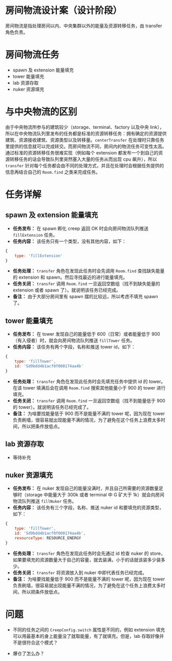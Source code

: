 # 房间物流设计案（设计阶段）

房间物流是指处理房间以内、中央集群以外的能量及资源转移任务，由 transfer 角色负责。

# 房间物流任务

- spawn 及 extension 能量填充
- tower 能量填充
- lab 资源存取
- nuker 资源填充

# 与中央物流的区别

由于中央物流所参与的建筑较少（storage、terminal、factory 以及中央 link），所以在中央物流队列里发布的任务都是标准的资源转移任务：拥有确定的资源提供建筑、资源接收建筑、资源类型以及转移量。`centerTransfer` 在处理时只靠任务里提供的信息就可以完成转交。而房间物流不同，房间内的物流任务可变性太高。通过标准的资源转移任务很难实现（例如每个 extension 都发布一个到自己的资源转移任务的话会导致队列里突然塞入大量的任务从而出现 cpu 飙升），所以 `transfer` 针对每个任务都会由不同的处理方式，并且在处理时会根据任务提供的信息再结合自己的 `Room.find` 之类来完成任务。 

# 任务详解

## spawn 及 extension 能量填充

- **任务发布：** 在 spawn 孵化 creep 返回 OK 时会向房间物流队列推送 `fillExtension` 任务。
- **任务内容：** 该任务只有一个类型，没有其他内容，如下：

```js
{
    type: 'fillExtension'
}
```

- **任务处理：** `transfer` 角色在发现此任务时会先调用 `Room.find` 查找缺失能量的 extension 和 spawn。然后寻找最近的进行能量填充。
- **任务关闭：** `transfer` 调用 `Room.find` 一旦返回空数组（找不到缺失能量的 extension 或者 spawn 了）。就说明该任务已经完成。
- **备注：** 由于大部分房间里有 spawn 摆的比较远，所以考虑不填充 spawn 了。

## tower 能量填充

- **任务发布：** 在 tower 发现自己的能量低于 600（日常）或者能量低于 900（有入侵者）时，就会向房间物流队列推送 `fillTower` 任务。
- **任务内容：** 该任务有两个字段，名称和推送 tower id，如下：

```js
{
    type: 'fillTower',
    id: '5d9bdd4b1acf0f000174aa4b'
}
```

- **任务处理：** `transfer` 角色在发现此任务时会先填充任务中提供 id 的 tower。在该 tower 填满后会在调用 `Room.find` 搜索其他能量小于 900 的 tower 进行填充。
- **任务关闭：** `transfer` 调用 `Room.find` 一旦返回空数组（找不到能量低于 900 的 tower）。就说明该任务已经完成了。
- **备注：** 为啥要找能量低于 900 而不是能量不满的 tower 呢，因为现在 tower 负责刷墙，很容易就出现能量不满的情况，为了避免在这个任务上浪费太多时间，所以把条件放低点。

## lab 资源存取

- 等待补充

## nuker 资源填充

- **任务发布：** 在 nuker 发现自己的能量没满时，并且自己所需要的资源数量足够时（storage 中能量大于 300k 或者 terminal 中 G 矿大于 1k）就会向房间物流队列推送 `fillNuker` 任务。
- **任务内容：** 该任务有三个字段，名称、推送 nuker id 和要填充的资源类型，如下：

```js
{
    type: 'fillTower',
    id: '5d9bdd4b1acf0f000174aa4b',
    resourceType: RESOURCE_ENERGY
}
```

- **任务处理：** `transfer` 角色在发现此任务时会先通过 id 检查 nuker 的 store，如果要填充的资源数量大于自己的容量，就去装满，小于的话就该装多少装多少。
- **任务关闭：** `transfer` 将资源放入到 nuker 中即代表任务已经完成。
- **备注：** 为啥要找能量低于 900 而不是能量不满的 tower 呢，因为现在 tower 负责刷墙，很容易就出现能量不满的情况，为了避免在这个任务上浪费太多时间，所以把条件放低点。

# 问题

- 不同的任务之间的 `CreepConfig.switch` 属性是不同的，例如 extension 填充可以用最基本的身上能量没了就取能量，有了就填充。但是，lab 存取好像并不是很符合这个模式？

- 爆仓了怎么办？